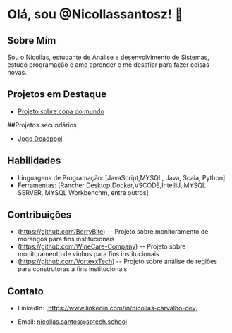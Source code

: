 # Olá, sou @Nicollassantosz! 👋

## Sobre Mim

Sou o Nicollas, estudante de Análise e desenvolvimento de Sistemas, estudo programação e amo aprender e me desafiar para fazer coisas novas.

## Projetos em Destaque

- [Projeto sobre copa do mundo](https://github.com/Nicollassantosz/Projeto-individual.git)

##Projetos secundários

- [Jogo Deadpool](https://github.com/Nicollassantosz/projeto-jogo.git)

## Habilidades

- Linguagens de Programação: [JavaScript,MYSQL, Java, Scala, Python]
- Ferramentas: [Rancher Desktop,Docker,VSCODE,IntelliJ, MYSQL SERVER, MYSQL Workbenchm, entre outros]


## Contribuições

- (https://github.com/BerryBite)  -- Projeto sobre monitoramento de morangos para fins institucionais
- (https://github.com/WineCare-Company) -- Projeto sobre monitoramento de vinhos para fins institucionais
- (https://github.com/VortexxTech) -- Projeto sobre análise de regiões para construtoras a fins institucionais

## Contato

- LinkedIn: [https://www.linkedin.com/in/nicollas-carvalho-dev]

- Email: nicollas.santos@sptech.school

